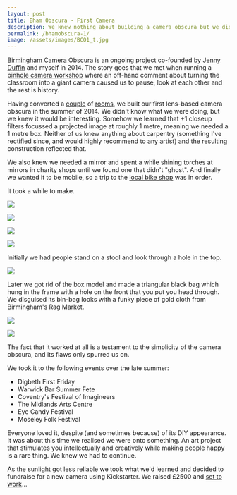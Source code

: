 ```yaml
---
layout: post
title: Bham Obscura - First Camera
description: We knew nothing about building a camera obscura but we did it anyway. 
permalink: /bhamobscura-1/
image: /assets/images/BCO1_t.jpg
---
```


[Birmingham Camera Obscura](http://bhamobscura.com) is an ongoing project co-founded by [Jenny Duffin](http://www.jennyduffin.com) and myself in 2014. The story goes that we met when running a [pinhole camera workshop](http://art.peteashton.com/BAF-pinhole/) where an off-hand comment about turning the classroom into a giant camera caused us to pause, look at each other and the rest is history. 

Having converted a [couple](http://art.peteashton.com/rotunda-obscura/) of [rooms](http://art.peteashton.com/theatre_obscura/), we built our first lens-based camera obscura in the summer of 2014. We didn't know what we were doing, but we knew it would be interesting. Somehow we learned that +1 closeup filters focussed a projected image at roughly 1 metre, meaning we needed a 1 metre box. Neither of us knew anything about carpentry (something I've rectified since, and would highly recommend to any artist) and the resulting construction reflected that.

We also knew we needed a mirror and spent a while shining torches at mirrors in charity shops until we found one that didn't "ghost". And finally we wanted it to be mobile, so a trip to the [local bike shop](https://birminghambikefoundry.org) was in order. 

It took a while to make. 

![](http://art.peteashton.com/assets/images/bco/bco_1_01.jpg)

![](http://art.peteashton.com/assets/images/bco/bco_1_02.jpg)

![](http://art.peteashton.com/assets/images/bco/bco_1_03.jpg)

![](http://art.peteashton.com/assets/images/bco/bco_1_04.jpg)

Initially we had people stand on a stool and look through a hole in the top. 

![](http://art.peteashton.com/assets/images/bco/bco_1_05.jpg)

Later we got rid of the box model and made a triangular black bag which hung in the frame with a hole on the front that you put you head through. We disguised its bin-bag looks with a funky piece of gold cloth from Birmingham's Rag Market. 

![](http://art.peteashton.com/assets/images/bco/bco_1_06.jpg)

![](http://art.peteashton.com/assets/images/bco/bco_1_07.jpg)

The fact that it worked at all is a testament to the simplicity of the camera obscura, and its flaws only spurred us on.

We took it to the following events over the late summer:

- Digbeth First Friday
- Warwick Bar Summer Fete
- Coventry's Festival of Imagineers
- The Midlands Arts Centre
- Eye Candy Festival
- Moseley Folk Festival

Everyone loved it, despite (and sometimes because) of its DIY appearance. It was about this time we realised we were onto something. An art project that stimulates you intellectually and creatively while making people happy is a rare thing. We knew we had to continue.

As the sunlight got less reliable we took what we'd learned and decided to fundraise for a new camera using Kickstarter. We raised £2500 and [set to work](http://art.peteashton.com/bhamobscura-2/)...